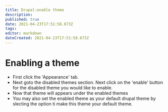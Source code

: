 ```yaml
---
title: Drupal:enable theme
description: 
published: true
date: 2021-04-23T17:51:58.673Z
tags: 
editor: markdown
dateCreated: 2021-04-23T17:51:58.673Z
---
```


# Enabling a  theme 

- First click the 'Appearance'  tab.
- Next goto  the disabled themes section. Next  click on the 'enable'  button for the disabled theme you would like to enable.
- Now that theme will appears under the enabled themes
- You may also set the enabled theme as your default drupal theme by slecting the option ti make this theme your default theme.